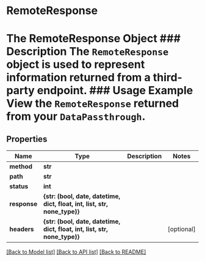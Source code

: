 # RemoteResponse

# The RemoteResponse Object ### Description The `RemoteResponse` object is used to represent information returned from a third-party endpoint.  ### Usage Example View the `RemoteResponse` returned from your `DataPassthrough`.
## Properties
Name | Type | Description | Notes
------------ | ------------- | ------------- | -------------
**method** | **str** |  | 
**path** | **str** |  | 
**status** | **int** |  | 
**response** | **{str: (bool, date, datetime, dict, float, int, list, str, none_type)}** |  | 
**headers** | **{str: (bool, date, datetime, dict, float, int, list, str, none_type)}** |  | [optional] 

[[Back to Model list]](../README.md#documentation-for-models) [[Back to API list]](../README.md#documentation-for-api-endpoints) [[Back to README]](../README.md)


